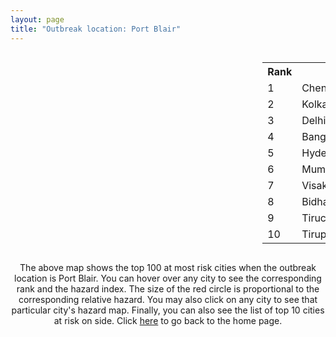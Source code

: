 ```yaml
---
layout: page
title: "Outbreak location: Port Blair"
---
```

<div style="width: 100%; overflow: auto;">
<div style="width: 75%; float: left;">
<div id="mapid">
<script src="https://buda-magenta.github.io/hazard_map/load_map.js"></script>

<script>
var marker_outbreak = L.marker([11.664535, 92.739045],{"autoPan": true}).addTo(map); marker_outbreak.bindTooltip("Port Blair").openTooltip();

var circle_1 = L.circle([13.083694, 80.270186], {"pane": "markerPane", "color": "red", "fill": true, "fillOpacity": 0.2, "fillRule": "evenodd", "lineCap": "round", "lineJoin": "round", "opacity": 1.0, "radius": 141346, "stroke": true, "weight": 3}).addTo(map);
circle_1.bindTooltip("Chennai<br>rank: 1<br>hazard index: 0.141347")
circle_1.bindPopup('<a href="https://buda-magenta.github.io/hazard_map/Chennai">Chennai</a>')

var circle_2 = L.circle([22.541418, 88.357691], {"pane": "markerPane", "color": "red", "fill": true, "fillOpacity": 0.2, "fillRule": "evenodd", "lineCap": "round", "lineJoin": "round", "opacity": 1.0, "radius": 134477, "stroke": true, "weight": 3}).addTo(map);
circle_2.bindTooltip("Kolkata<br>rank: 2<br>hazard index: 0.134477")
circle_2.bindPopup('<a href="https://buda-magenta.github.io/hazard_map/Kolkata">Kolkata</a>')

var circle_3 = L.circle([28.651718, 77.221939], {"pane": "markerPane", "color": "red", "fill": true, "fillOpacity": 0.2, "fillRule": "evenodd", "lineCap": "round", "lineJoin": "round", "opacity": 1.0, "radius": 46215, "stroke": true, "weight": 3}).addTo(map);
circle_3.bindTooltip("Delhi<br>rank: 3<br>hazard index: 0.046215")
circle_3.bindPopup('<a href="https://buda-magenta.github.io/hazard_map/Delhi">Delhi</a>')

var circle_4 = L.circle([12.979120, 77.591300], {"pane": "markerPane", "color": "red", "fill": true, "fillOpacity": 0.2, "fillRule": "evenodd", "lineCap": "round", "lineJoin": "round", "opacity": 1.0, "radius": 18899, "stroke": true, "weight": 3}).addTo(map);
circle_4.bindTooltip("Bangalore<br>rank: 4<br>hazard index: 0.018899")
circle_4.bindPopup('<a href="https://buda-magenta.github.io/hazard_map/Bangalore">Bangalore</a>')

var circle_5 = L.circle([17.388786, 78.461065], {"pane": "markerPane", "color": "red", "fill": true, "fillOpacity": 0.2, "fillRule": "evenodd", "lineCap": "round", "lineJoin": "round", "opacity": 1.0, "radius": 10180, "stroke": true, "weight": 3}).addTo(map);
circle_5.bindTooltip("Hyderabad<br>rank: 5<br>hazard index: 0.010181")
circle_5.bindPopup('<a href="https://buda-magenta.github.io/hazard_map/Hyderabad">Hyderabad</a>')

var circle_6 = L.circle([19.075990, 72.877393], {"pane": "markerPane", "color": "red", "fill": true, "fillOpacity": 0.2, "fillRule": "evenodd", "lineCap": "round", "lineJoin": "round", "opacity": 1.0, "radius": 9036, "stroke": true, "weight": 3}).addTo(map);
circle_6.bindTooltip("Mumbai<br>rank: 6<br>hazard index: 0.009037")
circle_6.bindPopup('<a href="https://buda-magenta.github.io/hazard_map/Mumbai">Mumbai</a>')

var circle_7 = L.circle([17.723128, 83.301284], {"pane": "markerPane", "color": "red", "fill": true, "fillOpacity": 0.2, "fillRule": "evenodd", "lineCap": "round", "lineJoin": "round", "opacity": 1.0, "radius": 6005, "stroke": true, "weight": 3}).addTo(map);
circle_7.bindTooltip("Visakhapatnam<br>rank: 7<br>hazard index: 0.006005")
circle_7.bindPopup('<a href="https://buda-magenta.github.io/hazard_map/Visakhapatnam">Visakhapatnam</a>')

var circle_8 = L.circle([22.591260, 88.390964], {"pane": "markerPane", "color": "red", "fill": true, "fillOpacity": 0.2, "fillRule": "evenodd", "lineCap": "round", "lineJoin": "round", "opacity": 1.0, "radius": 3936, "stroke": true, "weight": 3}).addTo(map);
circle_8.bindTooltip("Bidhan Nagar<br>rank: 8<br>hazard index: 0.003937")
circle_8.bindPopup('<a href="https://buda-magenta.github.io/hazard_map/Bidhan_Nagar">Bidhan Nagar</a>')

var circle_9 = L.circle([10.804973, 78.687030], {"pane": "markerPane", "color": "red", "fill": true, "fillOpacity": 0.2, "fillRule": "evenodd", "lineCap": "round", "lineJoin": "round", "opacity": 1.0, "radius": 3511, "stroke": true, "weight": 3}).addTo(map);
circle_9.bindTooltip("Tiruchirappalli<br>rank: 9<br>hazard index: 0.003511")
circle_9.bindPopup('<a href="https://buda-magenta.github.io/hazard_map/Tiruchirappalli">Tiruchirappalli</a>')

var circle_10 = L.circle([13.631637, 79.423171], {"pane": "markerPane", "color": "red", "fill": true, "fillOpacity": 0.2, "fillRule": "evenodd", "lineCap": "round", "lineJoin": "round", "opacity": 1.0, "radius": 3028, "stroke": true, "weight": 3}).addTo(map);
circle_10.bindTooltip("Tirupati<br>rank: 10<br>hazard index: 0.003028")
circle_10.bindPopup('<a href="https://buda-magenta.github.io/hazard_map/Tirupati">Tirupati</a>')

var circle_11 = L.circle([23.250000, 87.750000], {"pane": "markerPane", "color": "red", "fill": true, "fillOpacity": 0.2, "fillRule": "evenodd", "lineCap": "round", "lineJoin": "round", "opacity": 1.0, "radius": 2711, "stroke": true, "weight": 3}).addTo(map);
circle_11.bindTooltip("Barddhaman<br>rank: 11<br>hazard index: 0.002712")
circle_11.bindPopup('<a href="https://buda-magenta.github.io/hazard_map/Barddhaman">Barddhaman</a>')

var circle_12 = L.circle([11.001812, 76.962843], {"pane": "markerPane", "color": "red", "fill": true, "fillOpacity": 0.2, "fillRule": "evenodd", "lineCap": "round", "lineJoin": "round", "opacity": 1.0, "radius": 2528, "stroke": true, "weight": 3}).addTo(map);
circle_12.bindTooltip("Coimbatore<br>rank: 12<br>hazard index: 0.002528")
circle_12.bindPopup('<a href="https://buda-magenta.github.io/hazard_map/Coimbatore">Coimbatore</a>')

var circle_13 = L.circle([9.926115, 78.114098], {"pane": "markerPane", "color": "red", "fill": true, "fillOpacity": 0.2, "fillRule": "evenodd", "lineCap": "round", "lineJoin": "round", "opacity": 1.0, "radius": 2524, "stroke": true, "weight": 3}).addTo(map);
circle_13.bindTooltip("Madurai<br>rank: 13<br>hazard index: 0.002524")
circle_13.bindPopup('<a href="https://buda-magenta.github.io/hazard_map/Madurai">Madurai</a>')

var circle_14 = L.circle([11.664300, 78.146000], {"pane": "markerPane", "color": "red", "fill": true, "fillOpacity": 0.2, "fillRule": "evenodd", "lineCap": "round", "lineJoin": "round", "opacity": 1.0, "radius": 2104, "stroke": true, "weight": 3}).addTo(map);
circle_14.bindTooltip("Salem<br>rank: 14<br>hazard index: 0.002105")
circle_14.bindPopup('<a href="https://buda-magenta.github.io/hazard_map/Salem">Salem</a>')

var circle_15 = L.circle([13.125476, 80.094090], {"pane": "markerPane", "color": "red", "fill": true, "fillOpacity": 0.2, "fillRule": "evenodd", "lineCap": "round", "lineJoin": "round", "opacity": 1.0, "radius": 2019, "stroke": true, "weight": 3}).addTo(map);
circle_15.bindTooltip("Avadi<br>rank: 15<br>hazard index: 0.002019")
circle_15.bindPopup('<a href="https://buda-magenta.github.io/hazard_map/Avadi">Avadi</a>')

var circle_16 = L.circle([22.472223, 88.093845], {"pane": "markerPane", "color": "red", "fill": true, "fillOpacity": 0.2, "fillRule": "evenodd", "lineCap": "round", "lineJoin": "round", "opacity": 1.0, "radius": 1968, "stroke": true, "weight": 3}).addTo(map);
circle_16.bindTooltip("Uluberia<br>rank: 16<br>hazard index: 0.001969")
circle_16.bindPopup('<a href="https://buda-magenta.github.io/hazard_map/Uluberia">Uluberia</a>')

var circle_17 = L.circle([26.716413, 88.430992], {"pane": "markerPane", "color": "red", "fill": true, "fillOpacity": 0.2, "fillRule": "evenodd", "lineCap": "round", "lineJoin": "round", "opacity": 1.0, "radius": 1950, "stroke": true, "weight": 3}).addTo(map);
circle_17.bindTooltip("Siliguri<br>rank: 17<br>hazard index: 0.001950")
circle_17.bindPopup('<a href="https://buda-magenta.github.io/hazard_map/Siliguri">Siliguri</a>')

var circle_18 = L.circle([13.156387, 80.300528], {"pane": "markerPane", "color": "red", "fill": true, "fillOpacity": 0.2, "fillRule": "evenodd", "lineCap": "round", "lineJoin": "round", "opacity": 1.0, "radius": 1925, "stroke": true, "weight": 3}).addTo(map);
circle_18.bindTooltip("Tiruvottiyur<br>rank: 18<br>hazard index: 0.001925")
circle_18.bindPopup('<a href="https://buda-magenta.github.io/hazard_map/Tiruvottiyur">Tiruvottiyur</a>')

var circle_19 = L.circle([22.890183, 88.426939], {"pane": "markerPane", "color": "red", "fill": true, "fillOpacity": 0.2, "fillRule": "evenodd", "lineCap": "round", "lineJoin": "round", "opacity": 1.0, "radius": 1536, "stroke": true, "weight": 3}).addTo(map);
circle_19.bindTooltip("Naihati<br>rank: 19<br>hazard index: 0.001536")
circle_19.bindPopup('<a href="https://buda-magenta.github.io/hazard_map/Naihati">Naihati</a>')

var circle_20 = L.circle([11.715950, 79.767053], {"pane": "markerPane", "color": "red", "fill": true, "fillOpacity": 0.2, "fillRule": "evenodd", "lineCap": "round", "lineJoin": "round", "opacity": 1.0, "radius": 1438, "stroke": true, "weight": 3}).addTo(map);
circle_20.bindTooltip("Cuddalore Port<br>rank: 20<br>hazard index: 0.001438")
circle_20.bindPopup('<a href="https://buda-magenta.github.io/hazard_map/Cuddalore_Port">Cuddalore Port</a>')

var circle_21 = L.circle([23.535048, 87.338043], {"pane": "markerPane", "color": "red", "fill": true, "fillOpacity": 0.2, "fillRule": "evenodd", "lineCap": "round", "lineJoin": "round", "opacity": 1.0, "radius": 1380, "stroke": true, "weight": 3}).addTo(map);
circle_21.bindTooltip("Durgapur<br>rank: 21<br>hazard index: 0.001380")
circle_21.bindPopup('<a href="https://buda-magenta.github.io/hazard_map/Durgapur">Durgapur</a>')

var circle_22 = L.circle([23.687130, 86.974659], {"pane": "markerPane", "color": "red", "fill": true, "fillOpacity": 0.2, "fillRule": "evenodd", "lineCap": "round", "lineJoin": "round", "opacity": 1.0, "radius": 1270, "stroke": true, "weight": 3}).addTo(map);
circle_22.bindTooltip("Asansol<br>rank: 22<br>hazard index: 0.001271")
circle_22.bindPopup('<a href="https://buda-magenta.github.io/hazard_map/Asansol">Asansol</a>')

var circle_23 = L.circle([12.929903, 80.111823], {"pane": "markerPane", "color": "red", "fill": true, "fillOpacity": 0.2, "fillRule": "evenodd", "lineCap": "round", "lineJoin": "round", "opacity": 1.0, "radius": 1233, "stroke": true, "weight": 3}).addTo(map);
circle_23.bindTooltip("Tambaram<br>rank: 23<br>hazard index: 0.001234")
circle_23.bindPopup('<a href="https://buda-magenta.github.io/hazard_map/Tambaram">Tambaram</a>')

var circle_24 = L.circle([22.695034, 88.377060], {"pane": "markerPane", "color": "red", "fill": true, "fillOpacity": 0.2, "fillRule": "evenodd", "lineCap": "round", "lineJoin": "round", "opacity": 1.0, "radius": 1177, "stroke": true, "weight": 3}).addTo(map);
circle_24.bindTooltip("Panihati<br>rank: 24<br>hazard index: 0.001178")
circle_24.bindPopup('<a href="https://buda-magenta.github.io/hazard_map/Panihati">Panihati</a>')

var circle_25 = L.circle([9.931308, 76.267414], {"pane": "markerPane", "color": "red", "fill": true, "fillOpacity": 0.2, "fillRule": "evenodd", "lineCap": "round", "lineJoin": "round", "opacity": 1.0, "radius": 1144, "stroke": true, "weight": 3}).addTo(map);
circle_25.bindTooltip("Kochi<br>rank: 25<br>hazard index: 0.001144")
circle_25.bindPopup('<a href="https://buda-magenta.github.io/hazard_map/Kochi">Kochi</a>')

var circle_26 = L.circle([14.449372, 79.987376], {"pane": "markerPane", "color": "red", "fill": true, "fillOpacity": 0.2, "fillRule": "evenodd", "lineCap": "round", "lineJoin": "round", "opacity": 1.0, "radius": 1096, "stroke": true, "weight": 3}).addTo(map);
circle_26.bindTooltip("Nellore<br>rank: 26<br>hazard index: 0.001097")
circle_26.bindPopup('<a href="https://buda-magenta.github.io/hazard_map/Nellore">Nellore</a>')

var circle_27 = L.circle([16.508759, 80.618510], {"pane": "markerPane", "color": "red", "fill": true, "fillOpacity": 0.2, "fillRule": "evenodd", "lineCap": "round", "lineJoin": "round", "opacity": 1.0, "radius": 1031, "stroke": true, "weight": 3}).addTo(map);
circle_27.bindTooltip("Vijayawada<br>rank: 27<br>hazard index: 0.001031")
circle_27.bindPopup('<a href="https://buda-magenta.github.io/hazard_map/Vijayawada">Vijayawada</a>')

var circle_28 = L.circle([18.521428, 73.854454], {"pane": "markerPane", "color": "red", "fill": true, "fillOpacity": 0.2, "fillRule": "evenodd", "lineCap": "round", "lineJoin": "round", "opacity": 1.0, "radius": 1015, "stroke": true, "weight": 3}).addTo(map);
circle_28.bindTooltip("Pune<br>rank: 28<br>hazard index: 0.001015")
circle_28.bindPopup('<a href="https://buda-magenta.github.io/hazard_map/Pune">Pune</a>')

var circle_29 = L.circle([24.965712, 88.127778], {"pane": "markerPane", "color": "red", "fill": true, "fillOpacity": 0.2, "fillRule": "evenodd", "lineCap": "round", "lineJoin": "round", "opacity": 1.0, "radius": 962, "stroke": true, "weight": 3}).addTo(map);
circle_29.bindTooltip("English Bazar<br>rank: 29<br>hazard index: 0.000963")
circle_29.bindPopup('<a href="https://buda-magenta.github.io/hazard_map/English_Bazar">English Bazar</a>')

var circle_30 = L.circle([25.133173, 86.525040], {"pane": "markerPane", "color": "red", "fill": true, "fillOpacity": 0.2, "fillRule": "evenodd", "lineCap": "round", "lineJoin": "round", "opacity": 1.0, "radius": 958, "stroke": true, "weight": 3}).addTo(map);
circle_30.bindTooltip("Kharagpur<br>rank: 30<br>hazard index: 0.000959")
circle_30.bindPopup('<a href="https://buda-magenta.github.io/hazard_map/Kharagpur">Kharagpur</a>')

var circle_31 = L.circle([22.670728, 88.376342], {"pane": "markerPane", "color": "red", "fill": true, "fillOpacity": 0.2, "fillRule": "evenodd", "lineCap": "round", "lineJoin": "round", "opacity": 1.0, "radius": 957, "stroke": true, "weight": 3}).addTo(map);
circle_31.bindTooltip("Kamarhati<br>rank: 31<br>hazard index: 0.000958")
circle_31.bindPopup('<a href="https://buda-magenta.github.io/hazard_map/Kamarhati">Kamarhati</a>')

var circle_32 = L.circle([26.180598, 91.753943], {"pane": "markerPane", "color": "red", "fill": true, "fillOpacity": 0.2, "fillRule": "evenodd", "lineCap": "round", "lineJoin": "round", "opacity": 1.0, "radius": 944, "stroke": true, "weight": 3}).addTo(map);
circle_32.bindTooltip("Guwahati<br>rank: 32<br>hazard index: 0.000944")
circle_32.bindPopup('<a href="https://buda-magenta.github.io/hazard_map/Guwahati">Guwahati</a>')

var circle_33 = L.circle([12.305183, 76.655361], {"pane": "markerPane", "color": "red", "fill": true, "fillOpacity": 0.2, "fillRule": "evenodd", "lineCap": "round", "lineJoin": "round", "opacity": 1.0, "radius": 888, "stroke": true, "weight": 3}).addTo(map);
circle_33.bindTooltip("Mysore<br>rank: 33<br>hazard index: 0.000888")
circle_33.bindPopup('<a href="https://buda-magenta.github.io/hazard_map/Mysore">Mysore</a>')

var circle_34 = L.circle([26.460914, 80.321759], {"pane": "markerPane", "color": "red", "fill": true, "fillOpacity": 0.2, "fillRule": "evenodd", "lineCap": "round", "lineJoin": "round", "opacity": 1.0, "radius": 880, "stroke": true, "weight": 3}).addTo(map);
circle_34.bindTooltip("Kanpur<br>rank: 34<br>hazard index: 0.000881")
circle_34.bindPopup('<a href="https://buda-magenta.github.io/hazard_map/Kanpur">Kanpur</a>')

var circle_35 = L.circle([22.646958, 88.343612], {"pane": "markerPane", "color": "red", "fill": true, "fillOpacity": 0.2, "fillRule": "evenodd", "lineCap": "round", "lineJoin": "round", "opacity": 1.0, "radius": 877, "stroke": true, "weight": 3}).addTo(map);
circle_35.bindTooltip("Bally<br>rank: 35<br>hazard index: 0.000877")
circle_35.bindPopup('<a href="https://buda-magenta.github.io/hazard_map/Bally">Bally</a>')

var circle_36 = L.circle([20.266777, 85.843559], {"pane": "markerPane", "color": "red", "fill": true, "fillOpacity": 0.2, "fillRule": "evenodd", "lineCap": "round", "lineJoin": "round", "opacity": 1.0, "radius": 863, "stroke": true, "weight": 3}).addTo(map);
circle_36.bindTooltip("Bhubaneswar<br>rank: 36<br>hazard index: 0.000864")
circle_36.bindPopup('<a href="https://buda-magenta.github.io/hazard_map/Bhubaneswar">Bhubaneswar</a>')

var circle_37 = L.circle([12.989816, 80.100987], {"pane": "markerPane", "color": "red", "fill": true, "fillOpacity": 0.2, "fillRule": "evenodd", "lineCap": "round", "lineJoin": "round", "opacity": 1.0, "radius": 850, "stroke": true, "weight": 3}).addTo(map);
circle_37.bindTooltip("Pallavaram<br>rank: 37<br>hazard index: 0.000850")
circle_37.bindPopup('<a href="https://buda-magenta.github.io/hazard_map/Pallavaram">Pallavaram</a>')

var circle_38 = L.circle([25.609324, 85.123525], {"pane": "markerPane", "color": "red", "fill": true, "fillOpacity": 0.2, "fillRule": "evenodd", "lineCap": "round", "lineJoin": "round", "opacity": 1.0, "radius": 806, "stroke": true, "weight": 3}).addTo(map);
circle_38.bindTooltip("Patna<br>rank: 38<br>hazard index: 0.000807")
circle_38.bindPopup('<a href="https://buda-magenta.github.io/hazard_map/Patna">Patna</a>')

var circle_39 = L.circle([22.508621, 88.253218], {"pane": "markerPane", "color": "red", "fill": true, "fillOpacity": 0.2, "fillRule": "evenodd", "lineCap": "round", "lineJoin": "round", "opacity": 1.0, "radius": 782, "stroke": true, "weight": 3}).addTo(map);
circle_39.bindTooltip("Maheshtala<br>rank: 39<br>hazard index: 0.000783")
circle_39.bindPopup('<a href="https://buda-magenta.github.io/hazard_map/Maheshtala">Maheshtala</a>')

var circle_40 = L.circle([21.735348, 81.944459], {"pane": "markerPane", "color": "red", "fill": true, "fillOpacity": 0.2, "fillRule": "evenodd", "lineCap": "round", "lineJoin": "round", "opacity": 1.0, "radius": 737, "stroke": true, "weight": 3}).addTo(map);
circle_40.bindTooltip("Bhatpara<br>rank: 40<br>hazard index: 0.000737")
circle_40.bindPopup('<a href="https://buda-magenta.github.io/hazard_map/Bhatpara">Bhatpara</a>')

var circle_41 = L.circle([22.870214, 88.419608], {"pane": "markerPane", "color": "red", "fill": true, "fillOpacity": 0.2, "fillRule": "evenodd", "lineCap": "round", "lineJoin": "round", "opacity": 1.0, "radius": 707, "stroke": true, "weight": 3}).addTo(map);
circle_41.bindTooltip("Barrackpur<br>rank: 41<br>hazard index: 0.000708")
circle_41.bindPopup('<a href="https://buda-magenta.github.io/hazard_map/Barrackpur">Barrackpur</a>')

var circle_42 = L.circle([23.405848, 88.495894], {"pane": "markerPane", "color": "red", "fill": true, "fillOpacity": 0.2, "fillRule": "evenodd", "lineCap": "round", "lineJoin": "round", "opacity": 1.0, "radius": 677, "stroke": true, "weight": 3}).addTo(map);
circle_42.bindTooltip("Krishnanagar<br>rank: 42<br>hazard index: 0.000677")
circle_42.bindPopup('<a href="https://buda-magenta.github.io/hazard_map/Krishnanagar">Krishnanagar</a>')

var circle_43 = L.circle([8.576971, 77.050125], {"pane": "markerPane", "color": "red", "fill": true, "fillOpacity": 0.2, "fillRule": "evenodd", "lineCap": "round", "lineJoin": "round", "opacity": 1.0, "radius": 669, "stroke": true, "weight": 3}).addTo(map);
circle_43.bindTooltip("Thiruvananthapuram<br>rank: 43<br>hazard index: 0.000670")
circle_43.bindPopup('<a href="https://buda-magenta.github.io/hazard_map/Thiruvananthapuram">Thiruvananthapuram</a>')

var circle_44 = L.circle([11.101781, 77.345192], {"pane": "markerPane", "color": "red", "fill": true, "fillOpacity": 0.2, "fillRule": "evenodd", "lineCap": "round", "lineJoin": "round", "opacity": 1.0, "radius": 662, "stroke": true, "weight": 3}).addTo(map);
circle_44.bindTooltip("Tiruppur<br>rank: 44<br>hazard index: 0.000663")
circle_44.bindPopup('<a href="https://buda-magenta.github.io/hazard_map/Tiruppur">Tiruppur</a>')

var circle_45 = L.circle([12.792907, 78.699917], {"pane": "markerPane", "color": "red", "fill": true, "fillOpacity": 0.2, "fillRule": "evenodd", "lineCap": "round", "lineJoin": "round", "opacity": 1.0, "radius": 654, "stroke": true, "weight": 3}).addTo(map);
circle_45.bindTooltip("Ambur<br>rank: 45<br>hazard index: 0.000654")
circle_45.bindPopup('<a href="https://buda-magenta.github.io/hazard_map/Ambur">Ambur</a>')

var circle_46 = L.circle([28.428262, 77.002700], {"pane": "markerPane", "color": "red", "fill": true, "fillOpacity": 0.2, "fillRule": "evenodd", "lineCap": "round", "lineJoin": "round", "opacity": 1.0, "radius": 653, "stroke": true, "weight": 3}).addTo(map);
circle_46.bindTooltip("Gurgaon<br>rank: 46<br>hazard index: 0.000653")
circle_46.bindPopup('<a href="https://buda-magenta.github.io/hazard_map/Gurgaon">Gurgaon</a>')

var circle_47 = L.circle([24.379576, 88.585573], {"pane": "markerPane", "color": "red", "fill": true, "fillOpacity": 0.2, "fillRule": "evenodd", "lineCap": "round", "lineJoin": "round", "opacity": 1.0, "radius": 640, "stroke": true, "weight": 3}).addTo(map);
circle_47.bindTooltip("Baharampur<br>rank: 47<br>hazard index: 0.000640")
circle_47.bindPopup('<a href="https://buda-magenta.github.io/hazard_map/Baharampur">Baharampur</a>')

var circle_48 = L.circle([26.838100, 80.934600], {"pane": "markerPane", "color": "red", "fill": true, "fillOpacity": 0.2, "fillRule": "evenodd", "lineCap": "round", "lineJoin": "round", "opacity": 1.0, "radius": 604, "stroke": true, "weight": 3}).addTo(map);
circle_48.bindTooltip("Lucknow<br>rank: 48<br>hazard index: 0.000605")
circle_48.bindPopup('<a href="https://buda-magenta.github.io/hazard_map/Lucknow">Lucknow</a>')

var circle_49 = L.circle([28.402979, 77.310384], {"pane": "markerPane", "color": "red", "fill": true, "fillOpacity": 0.2, "fillRule": "evenodd", "lineCap": "round", "lineJoin": "round", "opacity": 1.0, "radius": 599, "stroke": true, "weight": 3}).addTo(map);
circle_49.bindTooltip("Faridabad<br>rank: 49<br>hazard index: 0.000600")
circle_49.bindPopup('<a href="https://buda-magenta.github.io/hazard_map/Faridabad">Faridabad</a>')

var circle_50 = L.circle([23.021624, 72.579707], {"pane": "markerPane", "color": "red", "fill": true, "fillOpacity": 0.2, "fillRule": "evenodd", "lineCap": "round", "lineJoin": "round", "opacity": 1.0, "radius": 568, "stroke": true, "weight": 3}).addTo(map);
circle_50.bindTooltip("Ahmedabad<br>rank: 50<br>hazard index: 0.000568")
circle_50.bindPopup('<a href="https://buda-magenta.github.io/hazard_map/Ahmedabad">Ahmedabad</a>')

var circle_51 = L.circle([22.801519, 86.202958], {"pane": "markerPane", "color": "red", "fill": true, "fillOpacity": 0.2, "fillRule": "evenodd", "lineCap": "round", "lineJoin": "round", "opacity": 1.0, "radius": 532, "stroke": true, "weight": 3}).addTo(map);
circle_51.bindTooltip("Jamshedpur<br>rank: 51<br>hazard index: 0.000533")
circle_51.bindPopup('<a href="https://buda-magenta.github.io/hazard_map/Jamshedpur">Jamshedpur</a>')

var circle_52 = L.circle([22.754995, 88.341667], {"pane": "markerPane", "color": "red", "fill": true, "fillOpacity": 0.2, "fillRule": "evenodd", "lineCap": "round", "lineJoin": "round", "opacity": 1.0, "radius": 528, "stroke": true, "weight": 3}).addTo(map);
circle_52.bindTooltip("Serampore<br>rank: 52<br>hazard index: 0.000529")
circle_52.bindPopup('<a href="https://buda-magenta.github.io/hazard_map/Serampore">Serampore</a>')

var circle_53 = L.circle([22.949011, 88.435910], {"pane": "markerPane", "color": "red", "fill": true, "fillOpacity": 0.2, "fillRule": "evenodd", "lineCap": "round", "lineJoin": "round", "opacity": 1.0, "radius": 522, "stroke": true, "weight": 3}).addTo(map);
circle_53.bindTooltip("Kanchrapara<br>rank: 53<br>hazard index: 0.000523")
circle_53.bindPopup('<a href="https://buda-magenta.github.io/hazard_map/Kanchrapara">Kanchrapara</a>')

var circle_54 = L.circle([22.717624, 88.488953], {"pane": "markerPane", "color": "red", "fill": true, "fillOpacity": 0.2, "fillRule": "evenodd", "lineCap": "round", "lineJoin": "round", "opacity": 1.0, "radius": 509, "stroke": true, "weight": 3}).addTo(map);
circle_54.bindTooltip("Barasat<br>rank: 54<br>hazard index: 0.000510")
circle_54.bindPopup('<a href="https://buda-magenta.github.io/hazard_map/Barasat">Barasat</a>')

var circle_55 = L.circle([19.194329, 72.970178], {"pane": "markerPane", "color": "red", "fill": true, "fillOpacity": 0.2, "fillRule": "evenodd", "lineCap": "round", "lineJoin": "round", "opacity": 1.0, "radius": 505, "stroke": true, "weight": 3}).addTo(map);
circle_55.bindTooltip("Thane<br>rank: 55<br>hazard index: 0.000505")
circle_55.bindPopup('<a href="https://buda-magenta.github.io/hazard_map/Thane">Thane</a>')

var circle_56 = L.circle([10.915649, 79.806949], {"pane": "markerPane", "color": "red", "fill": true, "fillOpacity": 0.2, "fillRule": "evenodd", "lineCap": "round", "lineJoin": "round", "opacity": 1.0, "radius": 497, "stroke": true, "weight": 3}).addTo(map);
circle_56.bindTooltip("Pondicherry<br>rank: 56<br>hazard index: 0.000497")
circle_56.bindPopup('<a href="https://buda-magenta.github.io/hazard_map/Pondicherry">Pondicherry</a>')

var circle_57 = L.circle([10.786027, 79.138150], {"pane": "markerPane", "color": "red", "fill": true, "fillOpacity": 0.2, "fillRule": "evenodd", "lineCap": "round", "lineJoin": "round", "opacity": 1.0, "radius": 496, "stroke": true, "weight": 3}).addTo(map);
circle_57.bindTooltip("Thanjavur<br>rank: 57<br>hazard index: 0.000497")
circle_57.bindPopup('<a href="https://buda-magenta.github.io/hazard_map/Thanjavur">Thanjavur</a>')

var circle_58 = L.circle([25.531031, 78.652689], {"pane": "markerPane", "color": "red", "fill": true, "fillOpacity": 0.2, "fillRule": "evenodd", "lineCap": "round", "lineJoin": "round", "opacity": 1.0, "radius": 493, "stroke": true, "weight": 3}).addTo(map);
circle_58.bindTooltip("Jhansi<br>rank: 58<br>hazard index: 0.000494")
circle_58.bindPopup('<a href="https://buda-magenta.github.io/hazard_map/Jhansi">Jhansi</a>')

var circle_59 = L.circle([13.340077, 77.100621], {"pane": "markerPane", "color": "red", "fill": true, "fillOpacity": 0.2, "fillRule": "evenodd", "lineCap": "round", "lineJoin": "round", "opacity": 1.0, "radius": 482, "stroke": true, "weight": 3}).addTo(map);
circle_59.bindTooltip("Tumkur<br>rank: 59<br>hazard index: 0.000483")
circle_59.bindPopup('<a href="https://buda-magenta.github.io/hazard_map/Tumkur">Tumkur</a>')

var circle_60 = L.circle([28.901090, 76.580194], {"pane": "markerPane", "color": "red", "fill": true, "fillOpacity": 0.2, "fillRule": "evenodd", "lineCap": "round", "lineJoin": "round", "opacity": 1.0, "radius": 475, "stroke": true, "weight": 3}).addTo(map);
circle_60.bindTooltip("Rohtak<br>rank: 60<br>hazard index: 0.000476")
circle_60.bindPopup('<a href="https://buda-magenta.github.io/hazard_map/Rohtak">Rohtak</a>')

var circle_61 = L.circle([12.836393, 79.705330], {"pane": "markerPane", "color": "red", "fill": true, "fillOpacity": 0.2, "fillRule": "evenodd", "lineCap": "round", "lineJoin": "round", "opacity": 1.0, "radius": 449, "stroke": true, "weight": 3}).addTo(map);
circle_61.bindTooltip("Kanchipuram<br>rank: 61<br>hazard index: 0.000449")
circle_61.bindPopup('<a href="https://buda-magenta.github.io/hazard_map/Kanchipuram">Kanchipuram</a>')

var circle_62 = L.circle([22.794910, 88.331772], {"pane": "markerPane", "color": "red", "fill": true, "fillOpacity": 0.2, "fillRule": "evenodd", "lineCap": "round", "lineJoin": "round", "opacity": 1.0, "radius": 425, "stroke": true, "weight": 3}).addTo(map);
circle_62.bindTooltip("Baidyabati<br>rank: 62<br>hazard index: 0.000425")
circle_62.bindPopup('<a href="https://buda-magenta.github.io/hazard_map/Baidyabati">Baidyabati</a>')

var circle_63 = L.circle([10.330330, 78.067398], {"pane": "markerPane", "color": "red", "fill": true, "fillOpacity": 0.2, "fillRule": "evenodd", "lineCap": "round", "lineJoin": "round", "opacity": 1.0, "radius": 423, "stroke": true, "weight": 3}).addTo(map);
circle_63.bindTooltip("Dindigul<br>rank: 63<br>hazard index: 0.000423")
circle_63.bindPopup('<a href="https://buda-magenta.github.io/hazard_map/Dindigul">Dindigul</a>')

var circle_64 = L.circle([30.909016, 75.851601], {"pane": "markerPane", "color": "red", "fill": true, "fillOpacity": 0.2, "fillRule": "evenodd", "lineCap": "round", "lineJoin": "round", "opacity": 1.0, "radius": 417, "stroke": true, "weight": 3}).addTo(map);
circle_64.bindTooltip("Ludhiana<br>rank: 64<br>hazard index: 0.000418")
circle_64.bindPopup('<a href="https://buda-magenta.github.io/hazard_map/Ludhiana">Ludhiana</a>')

var circle_65 = L.circle([28.863842, 78.805778], {"pane": "markerPane", "color": "red", "fill": true, "fillOpacity": 0.2, "fillRule": "evenodd", "lineCap": "round", "lineJoin": "round", "opacity": 1.0, "radius": 416, "stroke": true, "weight": 3}).addTo(map);
circle_65.bindTooltip("Moradabad<br>rank: 65<br>hazard index: 0.000417")
circle_65.bindPopup('<a href="https://buda-magenta.github.io/hazard_map/Moradabad">Moradabad</a>')

var circle_66 = L.circle([22.920982, 88.437022], {"pane": "markerPane", "color": "red", "fill": true, "fillOpacity": 0.2, "fillRule": "evenodd", "lineCap": "round", "lineJoin": "round", "opacity": 1.0, "radius": 405, "stroke": true, "weight": 3}).addTo(map);
circle_66.bindTooltip("Halisahar<br>rank: 66<br>hazard index: 0.000405")
circle_66.bindPopup('<a href="https://buda-magenta.github.io/hazard_map/Halisahar">Halisahar</a>')

var circle_67 = L.circle([29.000653, 77.768229], {"pane": "markerPane", "color": "red", "fill": true, "fillOpacity": 0.2, "fillRule": "evenodd", "lineCap": "round", "lineJoin": "round", "opacity": 1.0, "radius": 402, "stroke": true, "weight": 3}).addTo(map);
circle_67.bindTooltip("Meerut<br>rank: 67<br>hazard index: 0.000402")
circle_67.bindPopup('<a href="https://buda-magenta.github.io/hazard_map/Meerut">Meerut</a>')

var circle_68 = L.circle([25.572433, 83.609605], {"pane": "markerPane", "color": "red", "fill": true, "fillOpacity": 0.2, "fillRule": "evenodd", "lineCap": "round", "lineJoin": "round", "opacity": 1.0, "radius": 392, "stroke": true, "weight": 3}).addTo(map);
circle_68.bindTooltip("Medinipur<br>rank: 68<br>hazard index: 0.000392")
circle_68.bindPopup('<a href="https://buda-magenta.github.io/hazard_map/Medinipur">Medinipur</a>')

var circle_69 = L.circle([23.795281, 86.430964], {"pane": "markerPane", "color": "red", "fill": true, "fillOpacity": 0.2, "fillRule": "evenodd", "lineCap": "round", "lineJoin": "round", "opacity": 1.0, "radius": 389, "stroke": true, "weight": 3}).addTo(map);
circle_69.bindTooltip("Dhanbad<br>rank: 69<br>hazard index: 0.000389")
circle_69.bindPopup('<a href="https://buda-magenta.github.io/hazard_map/Dhanbad">Dhanbad</a>')

var circle_70 = L.circle([23.831238, 91.282382], {"pane": "markerPane", "color": "red", "fill": true, "fillOpacity": 0.2, "fillRule": "evenodd", "lineCap": "round", "lineJoin": "round", "opacity": 1.0, "radius": 387, "stroke": true, "weight": 3}).addTo(map);
circle_70.bindTooltip("Agartala<br>rank: 70<br>hazard index: 0.000387")
circle_70.bindPopup('<a href="https://buda-magenta.github.io/hazard_map/Agartala">Agartala</a>')

var circle_71 = L.circle([8.701220, 77.579269], {"pane": "markerPane", "color": "red", "fill": true, "fillOpacity": 0.2, "fillRule": "evenodd", "lineCap": "round", "lineJoin": "round", "opacity": 1.0, "radius": 369, "stroke": true, "weight": 3}).addTo(map);
circle_71.bindTooltip("Tirunelveli<br>rank: 71<br>hazard index: 0.000369")
circle_71.bindPopup('<a href="https://buda-magenta.github.io/hazard_map/Tirunelveli">Tirunelveli</a>')

var circle_72 = L.circle([23.370035, 85.325013], {"pane": "markerPane", "color": "red", "fill": true, "fillOpacity": 0.2, "fillRule": "evenodd", "lineCap": "round", "lineJoin": "round", "opacity": 1.0, "radius": 364, "stroke": true, "weight": 3}).addTo(map);
circle_72.bindTooltip("Ranchi<br>rank: 72<br>hazard index: 0.000364")
circle_72.bindPopup('<a href="https://buda-magenta.github.io/hazard_map/Ranchi">Ranchi</a>')

var circle_73 = L.circle([23.388901, 88.372439], {"pane": "markerPane", "color": "red", "fill": true, "fillOpacity": 0.2, "fillRule": "evenodd", "lineCap": "round", "lineJoin": "round", "opacity": 1.0, "radius": 363, "stroke": true, "weight": 3}).addTo(map);
circle_73.bindTooltip("Nabadwip<br>rank: 73<br>hazard index: 0.000364")
circle_73.bindPopup('<a href="https://buda-magenta.github.io/hazard_map/Nabadwip">Nabadwip</a>')

var circle_74 = L.circle([25.286698, 87.132254], {"pane": "markerPane", "color": "red", "fill": true, "fillOpacity": 0.2, "fillRule": "evenodd", "lineCap": "round", "lineJoin": "round", "opacity": 1.0, "radius": 357, "stroke": true, "weight": 3}).addTo(map);
circle_74.bindTooltip("Bhagalpur<br>rank: 74<br>hazard index: 0.000357")
circle_74.bindPopup('<a href="https://buda-magenta.github.io/hazard_map/Bhagalpur">Bhagalpur</a>')

var circle_75 = L.circle([22.694792, 88.453018], {"pane": "markerPane", "color": "red", "fill": true, "fillOpacity": 0.2, "fillRule": "evenodd", "lineCap": "round", "lineJoin": "round", "opacity": 1.0, "radius": 353, "stroke": true, "weight": 3}).addTo(map);
circle_75.bindTooltip("Madhyamgram<br>rank: 75<br>hazard index: 0.000353")
circle_75.bindPopup('<a href="https://buda-magenta.github.io/hazard_map/Madhyamgram">Madhyamgram</a>')

var circle_76 = L.circle([20.468600, 85.879200], {"pane": "markerPane", "color": "red", "fill": true, "fillOpacity": 0.2, "fillRule": "evenodd", "lineCap": "round", "lineJoin": "round", "opacity": 1.0, "radius": 343, "stroke": true, "weight": 3}).addTo(map);
circle_76.bindTooltip("Cuttack<br>rank: 76<br>hazard index: 0.000343")
circle_76.bindPopup('<a href="https://buda-magenta.github.io/hazard_map/Cuttack">Cuttack</a>')

var circle_77 = L.circle([22.667046, 88.341146], {"pane": "markerPane", "color": "red", "fill": true, "fillOpacity": 0.2, "fillRule": "evenodd", "lineCap": "round", "lineJoin": "round", "opacity": 1.0, "radius": 343, "stroke": true, "weight": 3}).addTo(map);
circle_77.bindTooltip("Uttarpara<br>rank: 77<br>hazard index: 0.000343")
circle_77.bindPopup('<a href="https://buda-magenta.github.io/hazard_map/Uttarpara">Uttarpara</a>')

var circle_78 = L.circle([18.112082, 83.405220], {"pane": "markerPane", "color": "red", "fill": true, "fillOpacity": 0.2, "fillRule": "evenodd", "lineCap": "round", "lineJoin": "round", "opacity": 1.0, "radius": 327, "stroke": true, "weight": 3}).addTo(map);
circle_78.bindTooltip("Vizianagaram<br>rank: 78<br>hazard index: 0.000327")
circle_78.bindPopup('<a href="https://buda-magenta.github.io/hazard_map/Vizianagaram">Vizianagaram</a>')

var circle_79 = L.circle([29.988077, 77.508130], {"pane": "markerPane", "color": "red", "fill": true, "fillOpacity": 0.2, "fillRule": "evenodd", "lineCap": "round", "lineJoin": "round", "opacity": 1.0, "radius": 310, "stroke": true, "weight": 3}).addTo(map);
circle_79.bindTooltip("Saharanpur<br>rank: 79<br>hazard index: 0.000311")
circle_79.bindPopup('<a href="https://buda-magenta.github.io/hazard_map/Saharanpur">Saharanpur</a>')

var circle_80 = L.circle([26.698885, 88.320030], {"pane": "markerPane", "color": "red", "fill": true, "fillOpacity": 0.2, "fillRule": "evenodd", "lineCap": "round", "lineJoin": "round", "opacity": 1.0, "radius": 310, "stroke": true, "weight": 3}).addTo(map);
circle_80.bindTooltip("Bagdogra<br>rank: 80<br>hazard index: 0.000311")
circle_80.bindPopup('<a href="https://buda-magenta.github.io/hazard_map/Bagdogra">Bagdogra</a>')

var circle_81 = L.circle([11.369204, 77.676627], {"pane": "markerPane", "color": "red", "fill": true, "fillOpacity": 0.2, "fillRule": "evenodd", "lineCap": "round", "lineJoin": "round", "opacity": 1.0, "radius": 309, "stroke": true, "weight": 3}).addTo(map);
circle_81.bindTooltip("Erode<br>rank: 81<br>hazard index: 0.000310")
circle_81.bindPopup('<a href="https://buda-magenta.github.io/hazard_map/Erode">Erode</a>')

var circle_82 = L.circle([21.149813, 79.082056], {"pane": "markerPane", "color": "red", "fill": true, "fillOpacity": 0.2, "fillRule": "evenodd", "lineCap": "round", "lineJoin": "round", "opacity": 1.0, "radius": 309, "stroke": true, "weight": 3}).addTo(map);
circle_82.bindTooltip("Nagpur<br>rank: 82<br>hazard index: 0.000309")
circle_82.bindPopup('<a href="https://buda-magenta.github.io/hazard_map/Nagpur">Nagpur</a>')

var circle_83 = L.circle([22.741920, 88.379201], {"pane": "markerPane", "color": "red", "fill": true, "fillOpacity": 0.2, "fillRule": "evenodd", "lineCap": "round", "lineJoin": "round", "opacity": 1.0, "radius": 305, "stroke": true, "weight": 3}).addTo(map);
circle_83.bindTooltip("Titagarh<br>rank: 83<br>hazard index: 0.000305")
circle_83.bindPopup('<a href="https://buda-magenta.github.io/hazard_map/Titagarh">Titagarh</a>')

var circle_84 = L.circle([25.680654, 88.124646], {"pane": "markerPane", "color": "red", "fill": true, "fillOpacity": 0.2, "fillRule": "evenodd", "lineCap": "round", "lineJoin": "round", "opacity": 1.0, "radius": 301, "stroke": true, "weight": 3}).addTo(map);
circle_84.bindTooltip("Raiganj<br>rank: 84<br>hazard index: 0.000302")
circle_84.bindPopup('<a href="https://buda-magenta.github.io/hazard_map/Raiganj">Raiganj</a>')

var circle_85 = L.circle([23.131954, 87.207397], {"pane": "markerPane", "color": "red", "fill": true, "fillOpacity": 0.2, "fillRule": "evenodd", "lineCap": "round", "lineJoin": "round", "opacity": 1.0, "radius": 301, "stroke": true, "weight": 3}).addTo(map);
circle_85.bindTooltip("Bankura<br>rank: 85<br>hazard index: 0.000301")
circle_85.bindPopup('<a href="https://buda-magenta.github.io/hazard_map/Bankura">Bankura</a>')

var circle_86 = L.circle([22.715699, 88.381582], {"pane": "markerPane", "color": "red", "fill": true, "fillOpacity": 0.2, "fillRule": "evenodd", "lineCap": "round", "lineJoin": "round", "opacity": 1.0, "radius": 298, "stroke": true, "weight": 3}).addTo(map);
circle_86.bindTooltip("Khardaha<br>rank: 86<br>hazard index: 0.000299")
circle_86.bindPopup('<a href="https://buda-magenta.github.io/hazard_map/Khardaha">Khardaha</a>')

var circle_87 = L.circle([27.175255, 78.009816], {"pane": "markerPane", "color": "red", "fill": true, "fillOpacity": 0.2, "fillRule": "evenodd", "lineCap": "round", "lineJoin": "round", "opacity": 1.0, "radius": 292, "stroke": true, "weight": 3}).addTo(map);
circle_87.bindTooltip("Agra<br>rank: 87<br>hazard index: 0.000292")
circle_87.bindPopup('<a href="https://buda-magenta.github.io/hazard_map/Agra">Agra</a>')

var circle_88 = L.circle([26.505476, 93.977739], {"pane": "markerPane", "color": "red", "fill": true, "fillOpacity": 0.2, "fillRule": "evenodd", "lineCap": "round", "lineJoin": "round", "opacity": 1.0, "radius": 289, "stroke": true, "weight": 3}).addTo(map);
circle_88.bindTooltip("Chandan Nagar<br>rank: 88<br>hazard index: 0.000289")
circle_88.bindPopup('<a href="https://buda-magenta.github.io/hazard_map/Chandan_Nagar">Chandan Nagar</a>')

var circle_89 = L.circle([26.915458, 75.818982], {"pane": "markerPane", "color": "red", "fill": true, "fillOpacity": 0.2, "fillRule": "evenodd", "lineCap": "round", "lineJoin": "round", "opacity": 1.0, "radius": 283, "stroke": true, "weight": 3}).addTo(map);
circle_89.bindTooltip("Jaipur<br>rank: 89<br>hazard index: 0.000284")
circle_89.bindPopup('<a href="https://buda-magenta.github.io/hazard_map/Jaipur">Jaipur</a>')

var circle_90 = L.circle([13.160105, 79.155551], {"pane": "markerPane", "color": "red", "fill": true, "fillOpacity": 0.2, "fillRule": "evenodd", "lineCap": "round", "lineJoin": "round", "opacity": 1.0, "radius": 272, "stroke": true, "weight": 3}).addTo(map);
circle_90.bindTooltip("Chittoor<br>rank: 90<br>hazard index: 0.000273")
circle_90.bindPopup('<a href="https://buda-magenta.github.io/hazard_map/Chittoor">Chittoor</a>')

var circle_91 = L.circle([27.876990, 78.137290], {"pane": "markerPane", "color": "red", "fill": true, "fillOpacity": 0.2, "fillRule": "evenodd", "lineCap": "round", "lineJoin": "round", "opacity": 1.0, "radius": 267, "stroke": true, "weight": 3}).addTo(map);
circle_91.bindTooltip("Aligarh<br>rank: 91<br>hazard index: 0.000268")
circle_91.bindPopup('<a href="https://buda-magenta.github.io/hazard_map/Aligarh">Aligarh</a>')

var circle_92 = L.circle([29.003314, 77.016732], {"pane": "markerPane", "color": "red", "fill": true, "fillOpacity": 0.2, "fillRule": "evenodd", "lineCap": "round", "lineJoin": "round", "opacity": 1.0, "radius": 265, "stroke": true, "weight": 3}).addTo(map);
circle_92.bindTooltip("Sonipat<br>rank: 92<br>hazard index: 0.000266")
circle_92.bindPopup('<a href="https://buda-magenta.github.io/hazard_map/Sonipat">Sonipat</a>')

var circle_93 = L.circle([28.733400, 77.298600], {"pane": "markerPane", "color": "red", "fill": true, "fillOpacity": 0.2, "fillRule": "evenodd", "lineCap": "round", "lineJoin": "round", "opacity": 1.0, "radius": 263, "stroke": true, "weight": 3}).addTo(map);
circle_93.bindTooltip("Loni<br>rank: 93<br>hazard index: 0.000264")
circle_93.bindPopup('<a href="https://buda-magenta.github.io/hazard_map/Loni">Loni</a>')

var circle_94 = L.circle([22.726141, 88.343487], {"pane": "markerPane", "color": "red", "fill": true, "fillOpacity": 0.2, "fillRule": "evenodd", "lineCap": "round", "lineJoin": "round", "opacity": 1.0, "radius": 262, "stroke": true, "weight": 3}).addTo(map);
circle_94.bindTooltip("Rishra<br>rank: 94<br>hazard index: 0.000263")
circle_94.bindPopup('<a href="https://buda-magenta.github.io/hazard_map/Rishra">Rishra</a>')

var circle_95 = L.circle([22.974972, 88.434592], {"pane": "markerPane", "color": "red", "fill": true, "fillOpacity": 0.2, "fillRule": "evenodd", "lineCap": "round", "lineJoin": "round", "opacity": 1.0, "radius": 258, "stroke": true, "weight": 3}).addTo(map);
circle_95.bindTooltip("Kalyani<br>rank: 95<br>hazard index: 0.000258")
circle_95.bindPopup('<a href="https://buda-magenta.github.io/hazard_map/Kalyani">Kalyani</a>')

var circle_96 = L.circle([25.335649, 83.007629], {"pane": "markerPane", "color": "red", "fill": true, "fillOpacity": 0.2, "fillRule": "evenodd", "lineCap": "round", "lineJoin": "round", "opacity": 1.0, "radius": 257, "stroke": true, "weight": 3}).addTo(map);
circle_96.bindTooltip("Varanasi<br>rank: 96<br>hazard index: 0.000257")
circle_96.bindPopup('<a href="https://buda-magenta.github.io/hazard_map/Varanasi">Varanasi</a>')

var circle_97 = L.circle([22.901200, 88.389900], {"pane": "markerPane", "color": "red", "fill": true, "fillOpacity": 0.2, "fillRule": "evenodd", "lineCap": "round", "lineJoin": "round", "opacity": 1.0, "radius": 254, "stroke": true, "weight": 3}).addTo(map);
circle_97.bindTooltip("Hugli-Chinsurah<br>rank: 97<br>hazard index: 0.000255")
circle_97.bindPopup('<a href="https://buda-magenta.github.io/hazard_map/Hugli-Chinsurah">Hugli-Chinsurah</a>')

var circle_98 = L.circle([12.869810, 74.843008], {"pane": "markerPane", "color": "red", "fill": true, "fillOpacity": 0.2, "fillRule": "evenodd", "lineCap": "round", "lineJoin": "round", "opacity": 1.0, "radius": 251, "stroke": true, "weight": 3}).addTo(map);
circle_98.bindTooltip("Mangalore<br>rank: 98<br>hazard index: 0.000252")
circle_98.bindPopup('<a href="https://buda-magenta.github.io/hazard_map/Mangalore">Mangalore</a>')

var circle_99 = L.circle([30.733442, 76.779714], {"pane": "markerPane", "color": "red", "fill": true, "fillOpacity": 0.2, "fillRule": "evenodd", "lineCap": "round", "lineJoin": "round", "opacity": 1.0, "radius": 246, "stroke": true, "weight": 3}).addTo(map);
circle_99.bindTooltip("Chandigarh<br>rank: 99<br>hazard index: 0.000246")
circle_99.bindPopup('<a href="https://buda-magenta.github.io/hazard_map/Chandigarh">Chandigarh</a>')

var circle_100 = L.circle([16.291519, 80.454159], {"pane": "markerPane", "color": "red", "fill": true, "fillOpacity": 0.2, "fillRule": "evenodd", "lineCap": "round", "lineJoin": "round", "opacity": 1.0, "radius": 245, "stroke": true, "weight": 3}).addTo(map);
circle_100.bindTooltip("Guntur<br>rank: 100<br>hazard index: 0.000245")
circle_100.bindPopup('<a href="https://buda-magenta.github.io/hazard_map/Guntur">Guntur</a>')
</script>
</div>
</div>


<div style="width: 20%; float: right;">
<table>
<tr>
<th>Rank</th>
<th>City</th>
</tr>

<tr>
<td>1</td>
<td>Chennai</td>
</tr>

<tr>
<td>2</td>
<td>Kolkata</td>
</tr>

<tr>
<td>3</td>
<td>Delhi</td>
</tr>

<tr>
<td>4</td>
<td>Bangalore</td>
</tr>

<tr>
<td>5</td>
<td>Hyderabad</td>
</tr>

<tr>
<td>6</td>
<td>Mumbai</td>
</tr>

<tr>
<td>7</td>
<td>Visakhapatnam</td>
</tr>

<tr>
<td>8</td>
<td>Bidhan Nagar</td>
</tr>

<tr>
<td>9</td>
<td>Tiruchirappalli</td>
</tr>

<tr>
<td>10</td>
<td>Tirupati</td>
</tr>

</table>
</div>
</div>


<p align="center"> The above map shows the top 100 at most risk cities when the outbreak location is Port Blair. You can hover over any city to see the corresponding rank and the hazard index. The size of the red circle is proportional to the corresponding relative hazard. You may also click on any city to see that particular city's hazard map. Finally, you can also see the list of top 10 cities at risk on side.  Click <a href="https://buda-magenta.github.io/hazard_map/">here</a> to go back to the home page.
</p>